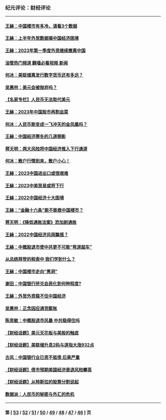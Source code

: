 ### 纪元评论：财经评论
---
#### [王赫：中国楼市有多冷，请看3个数据](../../pages/nsc1026/n14046129.md?08210330) 
#### [王赫：上半年外贸数据揭中国经济困境](../../pages/nsc1026/n14034198.md?08210330) 
#### [王赫：2023年第一季度外资继续撤离中国](../../pages/nsc1026/n13988870.md?08210330) 
#### [油管热门频道 翻墙必看视频 新闻](ok?08210330)
#### [何冰：美联储离发行数字货币还有多远？](../../pages/nsc1026/n13986109.md?08210330) 
#### [吴惠林：美元会被抛弃吗？](../../pages/nsc1026/n13984087.md?08210330) 
#### [【名家专栏】人民币无法取代美元](../../pages/nsc1026/n13974270.md?08210330) 
#### [王赫：2023年中国股市再割韭菜](../../pages/nsc1026/n13965334.md?08210330) 
#### [何冰：人民币能变成一飞冲天的金凤凰吗？](../../pages/nsc1026/n13964999.md?08210330) 
#### [王赫：中国经济寒冬的几道侧影](../../pages/nsc1026/n13932953.md?08210330) 
#### [蒋天明：两大风险将中国经济推入下行通道](../../pages/nsc1026/n13929820.md?08210330) 
#### [何冰：散户行情到来，散户小心！](../../pages/nsc1026/n13928308.md?08210330) 
#### [王赫：2023中国进出口或很艰难](../../pages/nsc1026/n13911515.md?08210330) 
#### [王赫：2023中美贸易或将下行](../../pages/nsc1026/n13899005.md?08210330) 
#### [王赫：2022中国经济十大困境](../../pages/nsc1026/n13883766.md?08210330) 
#### [王赫：“金融十六条”能不能救中国楼市？](../../pages/nsc1026/n13868431.md?08210330) 
#### [蒋天明：《降低通胀法案》恐加剧通胀](../../pages/nsc1026/n13806996.md?08210330) 
#### [王赫：2022中国经济风雨飘摇？](../../pages/nsc1026/n13803207.md?08210330) 
#### [王赫：中概股退市使中共更不可能“弯道超车”](../../pages/nsc1026/n13802858.md?08210330) 
#### [从总统拜登的税表中 我们学到什么？](../../pages/nsc1026/n13773081.md?08210330) 
#### [王赫：中国楼市走向“黑洞”](../../pages/nsc1026/n13770647.md?08210330) 
#### [谢田：中国银行挤兑会恶化到何种程度?](../../pages/nsc1026/n13766965.md?08210330) 
#### [王赫：外贸外资稳不住中国经济](../../pages/nsc1026/n13753933.md?08210330) 
#### [吴惠林：正念因应通货膨胀](../../pages/nsc1026/n13750350.md?08210330) 
#### [陈思敏：中概股退市风暴 中共稳得住吗](../../pages/nsc1026/n13738978.md?08210330) 
#### [【财经话题】美元天花板与美股的触底](../../pages/nsc1026/n13736495.md?08210330) 
#### [【财经话题】美联储升息2码与道指大涨932点](../../pages/nsc1026/n13727377.md?08210330) 
#### [古风：中国银行业已资不抵债 后果严重](../../pages/nsc1026/n13726111.md?08210330) 
#### [【财经话题】债市预期美国经济衰退风险攀高](../../pages/nsc1026/n13698043.md?08210330) 
#### [【财经话题】从特斯拉的股票分割说起](../../pages/nsc1026/n13679733.md?08210330) 
#### [数据派：人民币的秘密与外汇的危机](../../pages/nsc1026/n13667092.md?08210330) 

---
#### 第 [ [53](./53.md?08210330) / [52](./52.md?08210330) / [51](./51.md?08210330) / [50](./50.md?08210330) / [49](./49.md?08210330) / [48](./48.md?08210330) / [47](./47.md?08210330) / [46](./46.md?08210330) ] 页
